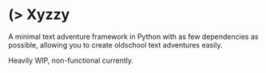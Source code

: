 # (> Xyzzy
A minimal text adventure framework in Python with as few dependencies as possible, allowing you to create oldschool text adventures easily.

Heavily WIP, non-functional currently.
